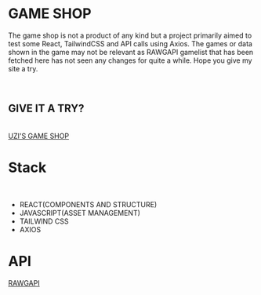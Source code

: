<h1><b>GAME SHOP</b></h1>

<p>The game shop is not a product of any kind but a project primarily aimed to test some React, TailwindCSS and API calls using Axios. The games or data shown in the game may not be relevant as RAWGAPI gamelist that has been fetched here has not seen any changes for quite a while. Hope you give my site a try. </p>
<br>
<h2>GIVE IT A TRY?</h2>
<br>
<a href="">UZI'S GAME SHOP</a>
<h1>Stack</h1>
<br>
<ul>
	<li>REACT(COMPONENTS AND STRUCTURE)</li>
	<li>JAVASCRIPT(ASSET MANAGEMENT)</li>
	<li>TAILWIND CSS</li>
	<li>AXIOS</li>
</ul>
<h1>API</h1>
<a href="https://rawg.io/">RAWGAPI</a>


